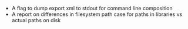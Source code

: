 * A flag to dump export xml to stdout for command line composition
* A report on differences in filesystem path case for paths in libraries vs actual paths on disk